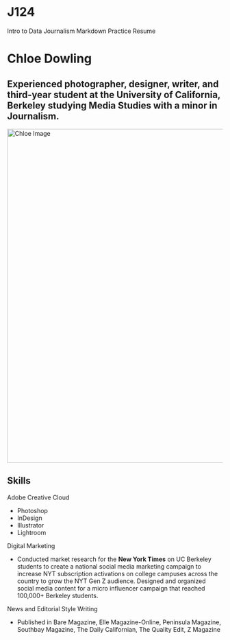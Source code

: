 # J124
Intro to Data Journalism Markdown Practice Resume

# Chloe Dowling
## Experienced photographer, designer, writer, and third-year student at the University of California, Berkeley studying Media Studies with a minor in Journalism. 

<img width="779" alt="Chloe Image" src="https://github.com/chlodowling/J124/assets/140004574/f40ab7c6-21e6-41d8-b261-694d189a6614">

## Skills
Adobe Creative Cloud 
*  Photoshop
*  InDesign
*  Illustrator
*  Lightroom 

Digital Marketing
*  Conducted market research for the **New York Times** on UC Berkeley students to create a national social media marketing campaign to increase NYT subscription activations on college campuses across the country to grow the NYT Gen Z audience. Designed and organized social media content for a micro influencer campaign that reached 100,000+ Berkeley students.

News and Editorial Style Writing 
*  Published in Bare Magazine, Elle Magazine-Online, Peninsula Magazine, Southbay Magazine, The Daily Californian, The Quality Edit, Z Magazine
